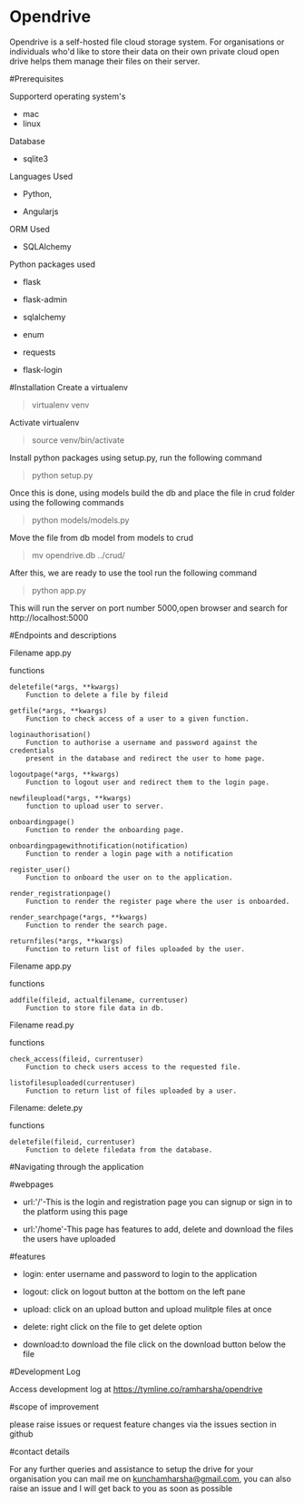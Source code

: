 # Opendrive
Opendrive is a self-hosted file cloud storage system. For organisations or individuals who'd like to store their data on their own private cloud open drive helps them manage their files on their server. 

#Prerequisites

Supporterd operating system's
* mac
* linux

Database
* sqlite3

Languages Used
* Python,

* Angularjs

ORM Used
* SQLAlchemy

Python packages used

* flask

* flask-admin

* sqlalchemy

* enum

* requests

* flask-login


#Installation 
Create a virtualenv

>virtualenv venv

Activate virtualenv

>source venv/bin/activate

Install python packages using setup.py, run the following command

>python setup.py

Once this is done, using models build the db and place the file in crud folder using the following commands

>python models/models.py

Move the file from db model from models to crud

>mv opendrive.db ../crud/

After this, we are ready to use the tool run the following command

>python app.py

This will run the server on port number 5000,open browser and search for http://localhost:5000 


#Endpoints and descriptions

Filename app.py

functions

    deletefile(*args, **kwargs)
        Function to delete a file by fileid

    getfile(*args, **kwargs)
        Function to check access of a user to a given function.

    loginauthorisation()
        Function to authorise a username and password against the credentials
        present in the database and redirect the user to home page.

    logoutpage(*args, **kwargs)
        Function to logout user and redirect them to the login page.

    newfileupload(*args, **kwargs)
        function to upload user to server.

    onboardingpage()
        Function to render the onboarding page.

    onboardingpagewithnotification(notification)
        Function to render a login page with a notification

    register_user()
        Function to onboard the user on to the application.

    render_registrationpage()
        Function to render the register page where the user is onboarded.

    render_searchpage(*args, **kwargs)
        Function to render the search page.

    returnfiles(*args, **kwargs)
        Function to return list of files uploaded by the user.

Filename app.py

functions

    addfile(fileid, actualfilename, currentuser)
        Function to store file data in db.


Filename read.py

functions

    check_access(fileid, currentuser)
        Function to check users access to the requested file.

    listofilesuploaded(currentuser)
        Function to return list of files uploaded by a user.

Filename: delete.py

functions

    deletefile(fileid, currentuser)
        Function to delete filedata from the database.


#Navigating through the application

#webpages

* url:'/'-This is the login and registration page you can signup or sign in to the platform using this page

* url:'/home'-This page has features to add, delete and download the files the users have uploaded

#features

* login: enter username and password to login to the application

* logout: click on logout button at the bottom on the left pane

* upload: click on an upload button and upload mulitple files at once

* delete: right click on the file to get delete option

* download:to download the file click on the download button below the file


#Development Log

Access development log at https://tymline.co/ramharsha/opendrive

#scope of improvement

please raise issues or request feature changes via the issues section in github

#contact details

For any further queries and assistance to setup the drive for your organisation you can mail me on kunchamharsha@gmail.com,
you can also raise an issue and I will get back to you as soon as possible
